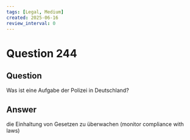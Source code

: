 ```yaml
---
tags: [Legal, Medium]
created: 2025-06-16
review_interval: 0
---
```


# Question 244

## Question

Was ist eine Aufgabe der Polizei in Deutschland?

## Answer

die Einhaltung von Gesetzen zu überwachen (monitor compliance with laws)
